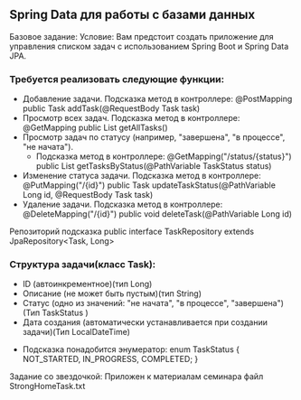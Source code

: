 ## Spring Data для работы с базами данных
Базовое задание:
Условие:
Вам предстоит создать приложение для управления списком задач с использованием Spring Boot и Spring Data JPA.

### Требуется реализовать следующие функции:
* Добавление задачи. Подсказка метод в контроллере: @PostMapping public Task addTask(@RequestBody Task task)
* Просмотр всех задач. Подсказка метод в контроллере: @GetMapping public List<Task> getAllTasks()
* Просмотр задач по статусу (например, "завершена", "в процессе", "не начата"). 
  * Подсказка метод в контроллере: @GetMapping("/status/{status}") public List<Task> getTasksByStatus(@PathVariable TaskStatus status)
* Изменение статуса задачи. Подсказка метод в контроллере: @PutMapping("/{id}") public Task updateTaskStatus(@PathVariable Long id, @RequestBody Task task)
* Удаление задачи. Подсказка метод в контроллере: @DeleteMapping("/{id}") public void deleteTask(@PathVariable Long id)

Репозиторий подсказка public interface TaskRepository extends JpaRepository<Task, Long>

### Структура задачи(класс Task):
- ID (автоинкрементное)(тип Long)
- Описание (не может быть пустым)(тип String)
- Статус (одно из значений: "не начата", "в процессе", "завершена")(Тип TaskStatus )
- Дата создания (автоматически устанавливается при создании задачи)(Тип LocalDateTime)

* Подсказка понадобится энумератор:
enum TaskStatus {
NOT_STARTED, IN_PROGRESS, COMPLETED;
}

Задание со звездочкой:
Приложен к материалам семинара файл StrongHomeTask.txt